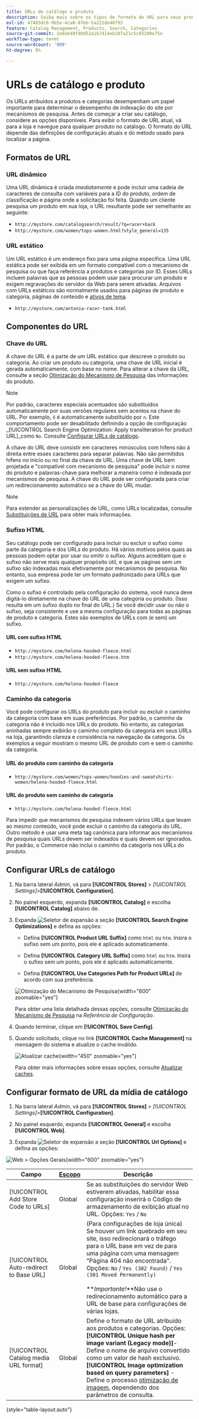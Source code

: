```yaml
---
title: URLs de catálogo e produto
description: Saiba mais sobre os tipos de formato de URL para seus produtos de catálogo e como configurá-los.
exl-id: 47405dc6-9b5e-4ca8-87eb-5a222de40793
feature: Catalog Management, Products, Search, Categories
source-git-commit: 1edab49fd8d52a1b7414eb207a21c5c03200e75e
workflow-type: tm+mt
source-wordcount: '909'
ht-degree: 0%

---
```


# URLs de catálogo e produto

Os URLs atribuídos a produtos e categorias desempenham um papel importante para determinar o desempenho de indexação do site por mecanismos de pesquisa. Antes de começar a criar seu catálogo, considere as opções disponíveis. Para exibir o formato de URL atual, vá para a loja e navegue para qualquer produto no catálogo. O formato do URL depende das definições de configuração atuais e do método usado para localizar a página.

## Formatos de URL

### URL dinâmico

Uma URL dinâmica é criada _imediatamente_ e pode incluir uma cadeia de caracteres de consulta com variáveis para a ID do produto, ordem de classificação e página onde a solicitação foi feita. Quando um cliente pesquisa um produto em sua loja, o URL resultante pode ser semelhante ao seguinte:

- `http://mystore.com/catalogsearch/result/?q=racer+back`
- `http://mystore.com/women/tops-women.html?style_general=135`

### URL estático

Um URL estático é um endereço fixo para uma página específica. Uma URL estática pode ser exibida em um formato compatível com o mecanismo de pesquisa ou que faça referência a produtos e categorias por ID. Esses URLs incluem palavras que as pessoas podem usar para procurar um produto e exigem regravações do servidor da Web para serem ativadas. Arquivos com URLs estáticos são normalmente usados para páginas de produto e categoria, páginas de conteúdo e [ativos de tema](../content-design/theme-assets.md).

- `http://mystore.com/antonia-racer-tank.html`

## Componentes do URL

### Chave do URL

A chave do URL é a parte de um URL estático que descreve o produto ou categoria. Ao criar um produto ou categoria, uma chave de URL inicial é gerada automaticamente, com base no nome. Para alterar a chave da URL, consulte a seção [Otimização do Mecanismo de Pesquisa](product-search-engine-optimization.md) das informações do produto.

>[!NOTE]
>
>Por padrão, caracteres especiais acentuados são substituídos automaticamente por suas versões regulares sem acentos na chave do URL. Por exemplo, `ñ` é automaticamente substituído por `n`. Este comportamento pode ser desabilitado definindo a opção de configuração _[!UICONTROL Search Engine Optimization: Apply transliteration for product URL]_como `No`. Consulte [Configurar URLs de catálogo](#configure-catalog-urls).

A chave do URL deve consistir em caracteres minúsculos com hifens não à direita entre esses caracteres para separar palavras. Não são permitidos hifens no início ou no final da chave de URL. Uma chave de URL bem projetada e &quot;compatível com mecanismo de pesquisa&quot; pode incluir o nome do produto e palavras-chave para melhorar a maneira como é indexada por mecanismos de pesquisa. A chave do URL pode ser configurada para criar um redirecionamento automático se a chave do URL mudar.

>[!NOTE]
>
>Para estender as personalizações de URL, como URLs localizadas, consulte [Substituições de URL](../merchandising-promotions/url-rewrite.md) para obter mais informações.

### Sufixo HTML

Seu catálogo pode ser configurado para incluir ou excluir o sufixo como parte da categoria e dos URLs do produto. Há vários motivos pelos quais as pessoas podem optar por usar ou omitir o sufixo. Alguns acreditam que o sufixo não serve mais qualquer propósito útil, e que as páginas sem um sufixo são indexadas mais efetivamente por mecanismos de pesquisa. No entanto, sua empresa pode ter um formato padronizado para URLs que exigem um sufixo.

Como o sufixo é controlado pela configuração do sistema, você nunca deve digitá-lo diretamente na chave do URL de uma categoria ou produto. (Isso resulta em um sufixo duplo no final do URL.) Se você decidir usar ou não o sufixo, seja consistente e use a mesma configuração para todas as páginas de produto e categoria. Estes são exemplos de URLs com (e sem) um sufixo.

#### URL com sufixo HTML

- `http://mystore.com/helena-hooded-fleece.html`
- `http://mystore.com/helena-hooded-fleece.htm`

#### URL sem sufixo HTML

- `http://mystore.com/helena-hooded-fleece`

### Caminho da categoria

Você pode configurar os URLs do produto para incluir ou excluir o caminho da categoria com base em suas preferências. Por padrão, o caminho da categoria não é incluído nos URLs do produto. No entanto, as categorias aninhadas sempre exibirão o caminho completo da categoria em seus URLs na loja, garantindo clareza e consistência na navegação da categoria. Os exemplos a seguir mostram o mesmo URL de produto com e sem o caminho da categoria.

#### URL do produto com caminho da categoria

- `http://mystore.com/women/tops-women/hoodies-and-sweatshirts-women/helena-hooded-fleece.html`

#### URL do produto sem caminho de categoria

- `http://mystore.com/helena-hooded-fleece.html`

Para impedir que mecanismos de pesquisa indexem vários URLs que levam ao mesmo conteúdo, você pode excluir o caminho da categoria do URL. Outro método é usar uma meta tag canônica para informar aos mecanismos de pesquisa quais URLs devem ser indexados e quais devem ser ignorados. Por padrão, o Commerce não inclui o caminho da categoria nos URLs do produto.

## Configurar URLs de catálogo

1. Na barra lateral _Admin_, vá para **[!UICONTROL Stores]** > _[!UICONTROL Settings]_>**[!UICONTROL Configuration]**.

1. No painel esquerdo, expanda **[!UICONTROL Catalog]** e escolha **[!UICONTROL Catalog]** abaixo de.

1. Expanda ![Seletor de expansão](../assets/icon-display-expand.png) a seção **[!UICONTROL Search Engine Optimizations]** e defina as opções:

   - Defina **[!UICONTROL Product URL Suffix]** como `html` ou `htm`. Insira o sufixo sem um ponto, pois ele é aplicado automaticamente.

   - Defina **[!UICONTROL Category URL Suffix]** como `html` ou `htm`. Insira o sufixo sem um ponto, pois ele é aplicado automaticamente.

   - Defina **[!UICONTROL Use Categories Path for Product URLs]** de acordo com sua preferência.

   ![Otimização do Mecanismo de Pesquisa](../configuration-reference/catalog/assets/catalog-search-engine-optimization.png){width="600" zoomable="yes"}

   Para obter uma lista detalhada dessas opções, consulte [Otimização do Mecanismo de Pesquisa](../configuration-reference/catalog/catalog.md#search-engine-optimization) na _Referência de Configuração_.

1. Quando terminar, clique em **[!UICONTROL Save Config]**.

1. Quando solicitado, clique no link **[!UICONTROL Cache Management]** na mensagem do sistema e atualize o cache inválido.

   ![Atualizar cache](./assets/msg-cache-management.png){width="450" zoomable="yes"}

   Para obter mais informações sobre essas opções, consulte [Atualizar caches](../systems/cache-management.md#refresh-specific-caches).

## Configurar formato de URL da mídia de catálogo

1. Na barra lateral _Admin_, vá para **[!UICONTROL Stores]** > _[!UICONTROL Settings]_>**[!UICONTROL Configuration]**.

1. No painel esquerdo, expanda **[!UICONTROL General]** e escolha **[!UICONTROL Web]**.

1. Expanda ![Seletor de expansão](../assets/icon-display-expand.png) a seção **[!UICONTROL Url Options]** e defina as opções:

![Web > Opções Gerais](../configuration-reference/general/assets/web-url-options.png){width="600" zoomable="yes"}

| Campo | [Escopo](../getting-started/websites-stores-views.md#scope-settings) | Descrição |
|--- |--- |--- |
| [!UICONTROL Add Store Code to URLs] | Global | Se as substituições do servidor Web estiverem ativadas, habilitar essa configuração inserirá o Código de armazenamento da exibição atual no URL. Opções: `Yes` / `No` |
| [!UICONTROL Auto-redirect to Base URL] | Global | (Para configurações de loja única) Se houver um link quebrado em seu site, isso redirecionará o tráfego para o URL base em vez de para uma página com uma mensagem &quot;Página 404 não encontrada&quot;. Opções: `No` / `Yes (302 Found)` / `Yes (301 Moved Permanently)` <br /><br />**_Importante!_**Não use o redirecionamento automático para a URL de base para configurações de várias lojas. |
| [!UICONTROL Catalog media URL format] | Global | Define o formato de URL atribuído aos produtos e categorias. Opções: <br />**[!UICONTROL Unique hash per image variant (Legacy mode)]**- Define o nome de arquivo convertido como um valor de hash exclusivo.<br />**[!UICONTROL Image optimization based on query parameters]** - Define o processo [otimização de imagem](../content-design/media-gallery-image-optimization.md), dependendo dos parâmetros de consulta. |

{style="table-layout:auto"}
